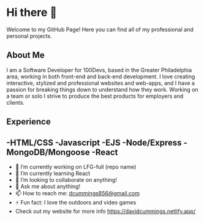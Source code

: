 # Hi there 👋

Welcome to my GitHub Page! Here you can find all of my professional and personal projects.

## About Me

I am a Software Developer for 100Devs, based in the Greater Philadelphia area, working in both front-end and back-end development. I love creating interactive, stylized and professional websites and web-apps, and I have a passion for breaking things down to understand how they work. Working on a team or solo I strive to produce the best products for employers and clients.

## Experience
-HTML/CSS
-Javascript
-EJS
-Node/Express
-MongoDB/Mongoose
-React
-----------------------------------------------------------------------------------------------------------------------------------------------------------------------------------

- 🔭 I’m currently working on LFG-full (repo name)
- 🌱 I’m currently learning React
- 👯 I’m looking to collaborate on anything!
- 💬 Ask me about anything!
- 📫 How to reach me: dcummings856@gmail.com
- ⚡ Fun fact: I love the outdoors and video games
- Check out my website for more info https://davidcummings.netlify.app/
